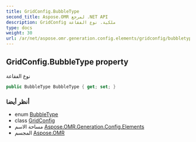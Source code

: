 ```yaml
---
title: GridConfig.BubbleType
second_title: Aspose.OMR لمرجع .NET API
description: GridConfig ملكية. نوع الفقاعة
type: docs
weight: 30
url: /ar/net/aspose.omr.generation.config.elements/gridconfig/bubbletype/
---
```

## GridConfig.BubbleType property

نوع الفقاعة

```csharp
public BubbleType BubbleType { get; set; }
```

### أنظر أيضا

* enum [BubbleType](../../../aspose.omr.generation.config.enums/bubbletype/)
* class [GridConfig](../)
* مساحة الاسم [Aspose.OMR.Generation.Config.Elements](../../gridconfig/)
* المجسم [Aspose.OMR](../../../)


